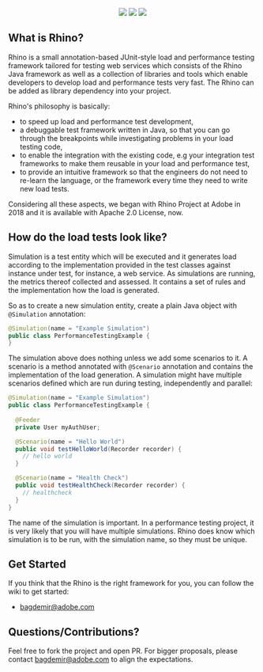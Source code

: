 <p align="center">
  <img src="https://scbuild.eur.adobe.com/buildStatus/icon?job=Rhino-CI"/>
  <img src="https://img.shields.io/badge/rhino%20sdk-1.1.11-green.svg"/>
  <img src="https://img.shields.io/badge/archetype-1.1.11-blue.svg" />
</p>


## What is Rhino?

Rhino is a small annotation-based JUnit-style load and performance testing framework tailored for 
testing web services which consists of the Rhino Java framework as well as a collection of libraries
 and tools which enable developers to develop load and performance tests very fast. The Rhino can be 
 added as library dependency into your project.

Rhino's philosophy is basically: 

* to speed up load and performance test development,
* a debuggable test framework written in Java, so that you can go through the breakpoints while 
investigating problems in your load testing code, 
* to enable the integration with the existing code, e.g your integration test frameworks to 
make them reusable in your load and performance test,
* to provide an intuitive framework so that the engineers do not need to re-learn the language, or
the framework every time they need to write new load tests.

Considering all these aspects, we began with Rhino Project at Adobe in 2018 and it is available 
with Apache 2.0 License, now.

## How do the load tests look like?

Simulation is a test entity which will be executed and it generates load according to the 
implementation provided in the test classes against instance under test, for instance,  a web 
service. As simulations are running, the metrics thereof collected and assessed. It contains a 
set of rules and the implementation how the load is generated. 

So as to create a new simulation entity, create a plain Java object with `@Simulation` annotation: 

```java
@Simulation(name = "Example Simulation")
public class PerformanceTestingExample {
}
```

The simulation above does nothing unless we add some scenarios to it. A scenario is a method 
annotated with `@Scenario` annotation and contains the implementation of the load generation. A simulation 
might have multiple scenarios defined which are run during testing, independently and parallel:

```java
@Simulation(name = "Example Simulation")
public class PerformanceTestingExample {
  
  @Feeder
  private User myAuthUser;

  @Scenario(name = "Hello World")
  public void testHelloWorld(Recorder recorder) {
    // hello world
  }

  @Scenario(name = "Health Check")
  public void testHealthCheck(Recorder recorder) {
    // healthcheck 
  }
}
```

The name of the simulation is important. In a performance testing project, it is very likely that 
you will have multiple simulations. Rhino does know which simulation is to be run, with the 
simulation name, so they must be unique. 

## Get Started

If you think that the Rhino is the right framework for you, you can follow the wiki to get started:
* [bagdemir@adobe.com](mailto:bagdemir@adobe.com)

Questions/Contributions?
---

Feel free to fork the project and open PR. For bigger proposals, 
please contact [bagdemir@adobe.com](mailto:bagdemir@adobe.com) to align the expectations.

